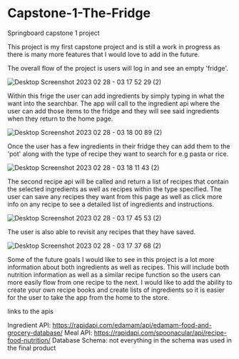 # Capstone-1-The-Fridge
Springboard capstone 1 project

This project is my first capstone project and is still a work in progress as there is many more features that I would love to add in the future. 

The overall flow of the project is users will log in and see an empty 'fridge'.

![Desktop Screenshot 2023 02 28 - 03 17 52 29 (2)](https://user-images.githubusercontent.com/74837529/221808695-a313e630-6e92-4373-a03b-a3631245bdb9.png)

Within this frige the user can add ingredients by simply typing in what the want into the searchbar. The app will call to the ingredient api where the user can add those items to the fridge and they will see said ingredients when they return to the home page.

![Desktop Screenshot 2023 02 28 - 03 18 00 89 (2)](https://user-images.githubusercontent.com/74837529/221808781-8a401930-84a2-4dbd-a4d0-50dcdebb40bb.png)

Once the user has a few ingredients in their fridge they can add them to the 'pot' along with the type of recipe they want to search for e.g pasta or rice.

![Desktop Screenshot 2023 02 28 - 03 18 11 43 (2)](https://user-images.githubusercontent.com/74837529/221808887-1e633e59-31df-4d7a-ae3e-5582617a147d.png)

The second recipe api will be called and return a list of recipes that contain the selected ingredients as well as recipes within the type specified. The user can save any recipes they want from this page as well as click more info on any recipe to see a detailed list of ingredients and instructions.

![Desktop Screenshot 2023 02 28 - 03 17 45 53 (2)](https://user-images.githubusercontent.com/74837529/221808595-374476cd-fbdb-4b16-94e8-54b80c1f1739.png)

The user is also able to revisit any recipes that they have saved.

![Desktop Screenshot 2023 02 28 - 03 17 37 68 (2)](https://user-images.githubusercontent.com/74837529/221808469-59decc01-bfa6-48d4-bc96-fccf13526cef.png)


Some of the future goals I would like to see in this project is a lot more information about both ingredients as well as recipes. This will include both nutrition information as well as a similar recipe function so the users can more easily flow from one recipe to the next. I would like to add the ability to create your own recipe books and create lists of ingredients so it is easier for the user to take the app from the home to the store.

links to the apis

Ingredient API: https://rapidapi.com/edamam/api/edamam-food-and-grocery-database/
Meal API: https://rapidapi.com/spoonacular/api/recipe-food-nutrition/
Database Schema: 
not everything in the schema was used in the final product
